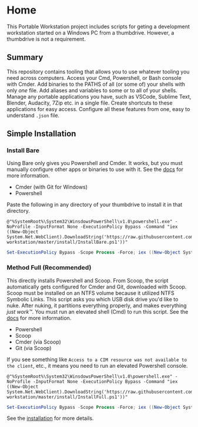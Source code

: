# Home

This Portable Workstation project includes scripts for geting a development workstation started on a Windows PC from a thumbdrive. However, a thumbdrive is not a requirement.

## Summary

This repository contains tooling that allows you to use whatever tooling you need across computers. Access your Cmd, Powershell, or Bash console with Cmder. Add binaries to the PATHS of all (or some of) your shells with only *one* file. Add aliases and variables to some or to all of your shells. Manage any portable applications you have, such as VSCode, Sublime Text, Blender, Audacity, 7Zip etc. in a single file. Create shortcuts to these applications for easy access. Configure all these features from one, easy to understand `.json` file.

## Simple Installation

### Install Bare

Using Bare only gives you Powershell and Cmder. It works, but you must manually configure other apps or binaries to use with it. See the [docs](https://eankeen.github.io/portable-workstation) for more information.

- Cmder (with Git for Windows)
- Powershell

Paste the following in any directory of your thumbdrive to install it in that directory.

```batch
@"%SystemRoot%\System32\WinsdowsPowerShell\v1.0\powershell.exe" -NoProfile -InputFormat None -ExecutionPolicy Bypass -Command "iex ((New-Object System.Net.WebClient).DownloadString('https://raw.githubusercontent.com/EanKeen/portable-workstation/master/install/InstallBare.ps1'))"
```

```powershell
Set-ExecutionPolicy Bypass -Scope Process -Force; iex ((New-Object System.Net.WebClient).DownloadString('https://github.com/EanKeen/portable-workstation/master/install/InstallBare.ps1'))
```

### Method Full (Recommended)

This directly installs Powershell and Scoop. From Scoop, the script automatically gets configured for Cmder and Git, downloaded with Scoop. Scoop must be installed on an NTFS volume because it utilized NTFS Symbolic Links. This script asks you which USB disk drive you'd like to nuke. After nuking, it partitions everything properly, and makes everything *just work™*. You must run an elevated shell (Cmd) to run this script. See the [docs](https://eankeen.github.io/portable-workstation) for more information.

- Powershell
- Scoop
- Cmder (via Scoop)
- Git (via Scoop)

If you see something like `Access to a CIM resource was not available to the client`, etc., it means you need to run an elevated Powershell console.

```batch
@"%SystemRoot%\System32\WinsdowsPowerShell\v1.0\powershell.exe" -NoProfile -InputFormat None -ExecutionPolicy Bypass -Command "iex ((New-Object System.Net.WebClient).DownloadString('https://raw.githubusercontent.com/EanKeen/portable-workstation/master/install/InstallFull.ps1'))"
```

```powershell
Set-ExecutionPolicy Bypass -Scope Process -Force; iex ((New-Object System.Net.WebClient).DownloadString('https://github.com/EanKeen/portable-workstation/master/install/InstallFull.ps1'))
```

See the [installation](installation.md) for more details.